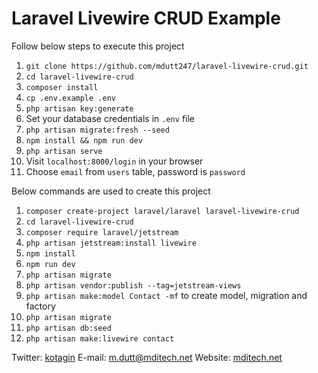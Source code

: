 # Laravel Livewire CRUD Example

Follow below steps to execute this project

1. `git clone https://github.com/mdutt247/laravel-livewire-crud.git`
2. `cd laravel-livewire-crud`
3. `composer install`
4. `cp .env.example .env`
5. `php artisan key:generate`
6. Set your database credentials in `.env` file
7. `php artisan migrate:fresh --seed`
9. `npm install && npm run dev`
10. `php artisan serve`
11. Visit `localhost:8000/login` in your browser
12. Choose `email` from `users` table, password is `password`

Below commands are used to create this project

1. `composer create-project laravel/laravel laravel-livewire-crud`
2. `cd laravel-livewire-crud`
3. `composer require laravel/jetstream`
4. `php artisan jetstream:install livewire`
5. `npm install`
6. `npm run dev`
7. `php artisan migrate`
8. `php artisan vendor:publish --tag=jetstream-views`
9. `php artisan make:model Contact -mf` to create model, migration and factory
10. `php artisan migrate`
11. `php artisan db:seed`
12. `php artisan make:livewire contact`

Twitter: [kotagin](https://twitter.com/kotagin)
E-mail: [m.dutt@mditech.net](mailto:m.dutt@mditech.net)
Website: [mditech.net](https://mditech.net)
